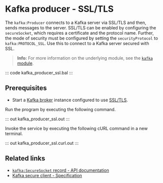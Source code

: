 # Kafka producer - SSL/TLS

The `kafka:Producer` connects to a Kafka server via SSL/TLS and then, sends messages to the server. SSL/TLS can be enabled by configuring the `secureSocket`, which requires a certificate and the protocol name. Further, the mode of security must be configured by setting the `securityProtocol` to `kafka:PROTOCOL_SSL`. Use this to connect to a Kafka server secured with SSL.

>**Info:** For more information on the underlying module, see the [`kafka` module](https://lib.ballerina.io/ballerinax/kafka/latest).

::: code kafka_producer_ssl.bal :::

## Prerequisites
- Start a [Kafka broker](https://kafka.apache.org/quickstart) instance configured to use [SSL/TLS](https://docs.confluent.io/3.0.0/kafka/ssl.html#configuring-kafka-brokers).

Run the program by executing the following command.

::: out kafka_producer_ssl.out :::

Invoke the service by executing the following cURL command in a new terminal.

::: out kafka_producer_ssl.curl.out :::

## Related links
- [`kafka:SecureSocket` record - API documentation](https://lib.ballerina.io/ballerinax/kafka/latest/records/SecureSocket)
- [Kafka secure client - Specification](https://github.com/ballerina-platform/module-ballerinax-kafka/blob/master/docs/spec/spec.md#322-secure-client)
